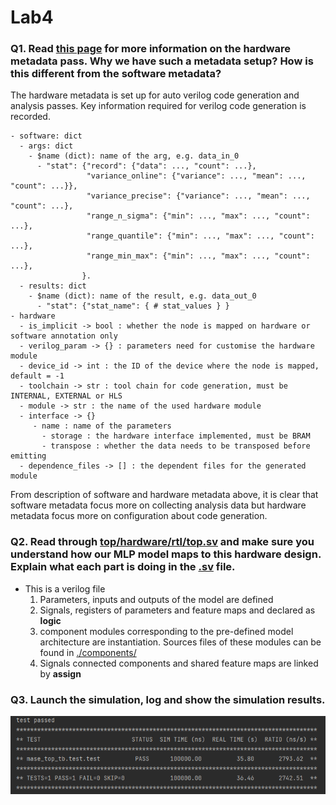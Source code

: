 # Lab4
### Q1. Read [this page](https://jianyicheng.github.io/mase-tools/modules/analysis/add_metadata.html#add-hardware-metadata-analysis-pass) for more information on the hardware metadata pass. Why we have such a metadata setup? How is this different from the software metadata?
The hardware metadata is set up for auto verilog code generation and analysis passes. Key information required for verilog code generation is recorded.

    - software: dict
      - args: dict
        - $name (dict): name of the arg, e.g. data_in_0
          - "stat": {"record": {"data": ..., "count": ...},
                     "variance_online": {"variance": ..., "mean": ..., "count": ...}},
                     "variance_precise": {"variance": ..., "mean": ..., "count": ...},
                     "range_n_sigma": {"min": ..., "max": ..., "count": ...},
                     "range_quantile": {"min": ..., "max": ..., "count": ...},
                     "range_min_max": {"min": ..., "max": ..., "count": ...},
                    }.
      - results: dict
        - $name (dict): name of the result, e.g. data_out_0
          - "stat": {"stat_name": { # stat_values } }
    - hardware
      - is_implicit -> bool : whether the node is mapped on hardware or software annotation only
      - verilog_param -> {} : parameters need for customise the hardware module
      - device_id -> int : the ID of the device where the node is mapped, default = -1
      - toolchain -> str : tool chain for code generation, must be INTERNAL, EXTERNAL or HLS
      - module -> str : the name of the used hardware module
      - interface -> {}
         - name : name of the parameters
           - storage : the hardware interface implemented, must be BRAM
           - transpose : whether the data needs to be transposed before emitting
      - dependence_files -> [] : the dependent files for the generated module

From description of software and hardware metadata above, it is clear that software metadata focus more on collecting analysis data but hardware metadata focus more on configuration about code generation. 
### Q2. Read through <u>top/hardware/rtl/top.sv</u> and make sure you understand how our MLP model maps to this hardware design. Explain what each part is doing in the <u>.sv</u> file.
- This is a verilog file
  1.  Parameters, inputs and outputs of the model are defined
  2.  Signals, registers of parameters and feature maps and declared as **logic**
  3.  component modules corresponding to the pre-defined model architecture are instantiation. Sources files of these modules can be found in <u>./components/</u>
  4.  Signals connected components and shared feature maps are linked by **assign** 
### Q3. Launch the simulation, log and show the simulation results.
![run](img/lab4_hard_q3.png)
